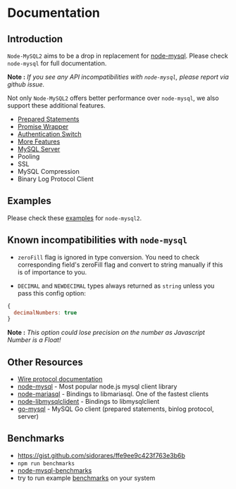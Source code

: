 # Documentation

## Introduction

`Node-MySQL2` aims to be a drop in replacement for [node-mysql](https://github.com/mysqljs/mysql). Please check `node-mysql` for full documentation.

**Note :** *If you see any API incompatibilities with `node-mysql`, please report via github issue.*

Not only `Node-MySQL2` offers better performance over `node-mysql`, we also support these additional features.

- [Prepared Statements](https://github.com/sidorares/node-mysql2/tree/master/documentation/Prepared-Statements.md)
- [Promise Wrapper](https://github.com/sidorares/node-mysql2/tree/master/documentation/Promise-Wrapper.md)
- [Authentication Switch](https://github.com/sidorares/node-mysql2/tree/master/documentation/Authentication-Switch.md)
- [More Features](https://github.com/sidorares/node-mysql2/tree/master/documentation/Extras.md)
- [MySQL Server](https://github.com/sidorares/node-mysql2/tree/master/documentation/MySQL-Server.md)
- Pooling
- SSL
- MySQL Compression
- Binary Log Protocol Client

## Examples

Please check these [examples](https://github.com/sidorares/node-mysql2/tree/master/documentation/Examples.md) for `node-mysql2`.


## Known incompatibilities with `node-mysql`

- `zeroFill` flag is ignored in type conversion.
You need to check corresponding field's zeroFill flag and convert to string manually if this is of importance to you.

- `DECIMAL` and `NEWDECIMAL` types always returned as `string` unless you pass this config option:
```javascript
{
  decimalNumbers: true
}
```
**Note :** *This option could lose precision on the number as Javascript Number is a Float!*

## Other Resources

  - [Wire protocol documentation](http://dev.mysql.com/doc/internals/en/client-server-protocol.html)
  - [node-mysql](https://github.com/mysqljs/mysql) - Most popular node.js mysql client library
  - [node-mariasql](https://github.com/mscdex/node-mariasql/) - Bindings to libmariasql. One of the fastest clients
  - [node-libmysqlclident](https://github.com/Sannis/node-mysql-libmysqlclient) - Bindings to libmysqlclient
  - [go-mysql](https://github.com/siddontang/go-mysql) - MySQL Go client (prepared statements, binlog protocol, server)

## Benchmarks
  - https://gist.github.com/sidorares/ffe9ee9c423f763e3b6b
  - `npm run benchmarks`
  - [node-mysql-benchmarks](https://github.com/mscdex/node-mysql-benchmarks)
  - try to run example [benchmarks](https://github.com/sidorares/node-mysql2/tree/master/benchmarks) on your system
